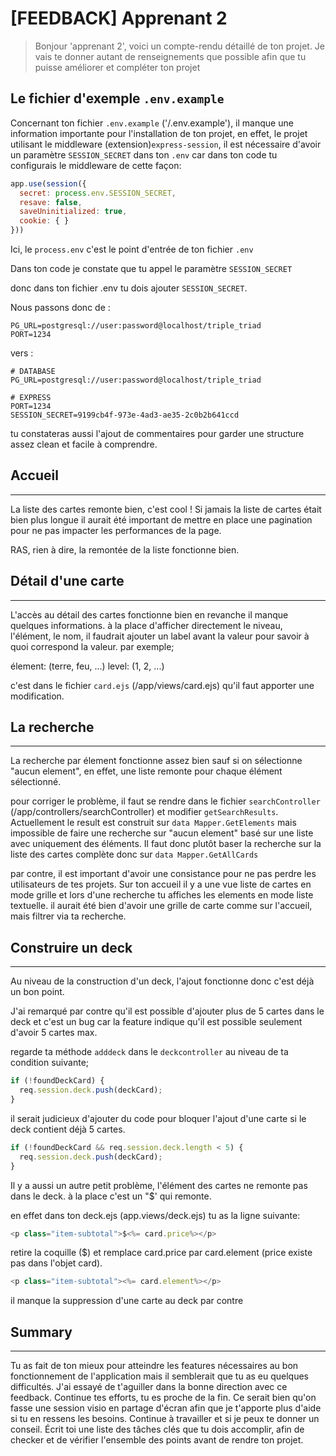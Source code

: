 # [FEEDBACK] Apprenant 2

> Bonjour 'apprenant 2', voici un compte-rendu détaillé de ton projet.
Je vais te donner autant de renseignements que possible afin que tu puisse améliorer et compléter ton projet


## Le fichier d'exemple `.env.example`

Concernant ton fichier `.env.example` ('/.env.example'), il manque une information importante pour l'installation de ton projet, en effet, le projet utilisant le middleware (extension)`express-session`, il est nécessaire d'avoir un paramètre `SESSION_SECRET` dans ton `.env` 
car dans ton code tu configurais le middleware de cette façon:

```js
app.use(session({
  secret: process.env.SESSION_SECRET,
  resave: false,
  saveUninitialized: true,
  cookie: { }
}))
```

Ici, le `process.env` c'est le point d'entrée de ton fichier `.env`

Dans ton code je constate que tu appel le paramètre `SESSION_SECRET`

donc dans ton fichier .env tu dois ajouter `SESSION_SECRET`.

Nous passons donc de :

```env
PG_URL=postgresql://user:password@localhost/triple_triad
PORT=1234
```

vers :

```env
# DATABASE
PG_URL=postgresql://user:password@localhost/triple_triad

# EXPRESS
PORT=1234
SESSION_SECRET=9199cb4f-973e-4ad3-ae35-2c0b2b641ccd
```

tu constateras aussi l'ajout de commentaires pour garder une structure assez clean et facile à comprendre.

## Accueil
---

La liste des cartes remonte bien, c'est cool !
Si jamais la liste de cartes était bien plus longue il aurait été important de mettre
en place une pagination pour ne pas impacter les performances de la page.

RAS, rien à dire, la remontée de la liste fonctionne bien.

## Détail d'une carte
---

L'accès au détail des cartes fonctionne bien en revanche il manque quelques informations.
à la place d'afficher directement le niveau, l'élément, le nom, il faudrait ajouter un label avant la valeur pour savoir à quoi correspond la valeur.
par exemple;

élement: (terre, feu, ...)
level: (1, 2, ...)

c'est dans le fichier `card.ejs` (/app/views/card.ejs) qu'il faut apporter une modification.

## La recherche
---

La recherche par élement fonctionne assez bien sauf si on sélectionne "aucun element", en effet, une liste remonte pour chaque élément sélectionné.

pour corriger le problème, il faut se rendre dans le fichier `searchController` (/app/controllers/searchController) et modifier `getSearchResults`.
Actuellement le result est construit sur `data Mapper.GetElements` mais impossible de faire une recherche sur "aucun element" basé sur une liste avec uniquement des éléments.
Il faut donc plutôt baser la recherche sur la liste des cartes complète donc sur `data Mapper.GetAllCards`

par contre, il est important d'avoir une consistance pour ne pas perdre les utilisateurs de tes projets.
Sur ton accueil il y a une vue liste de cartes en mode grille et lors d'une recherche tu affiches les elements en mode liste textuelle.
il aurait été bien d'avoir une grille de carte comme sur l'accueil, mais filtrer via ta recherche.

## Construire un deck
---

Au niveau de la construction d'un deck, l'ajout fonctionne donc c'est déjà un bon point.

J'ai remarqué par contre qu'il est possible d'ajouter plus de 5 cartes dans le deck et c'est un bug car la feature indique qu'il est possible seulement d'avoir 5 cartes max.

regarde ta méthode `adddeck` dans le `deckcontroller` au niveau de ta condition suivante;

```js
if (!foundDeckCard) {
  req.session.deck.push(deckCard);
}
```

il serait judicieux d'ajouter du code pour bloquer l'ajout d'une carte si le deck contient déjà 5 cartes.

```js
if (!foundDeckCard && req.session.deck.length < 5) {
  req.session.deck.push(deckCard);
}
```

Il y a aussi un autre petit problème, l'élément des cartes ne remonte pas dans le deck.
à la place c'est un "$' qui remonte.

en effet dans ton deck.ejs (app.views/deck.ejs) tu as la ligne suivante:

```js
<p class="item-subtotal">$<%= card.price%></p>
```

retire la coquille ($) et remplace card.price par card.element (price existe pas dans l'objet card).

```js
<p class="item-subtotal"><%= card.element%></p>
```

il manque la suppression d'une carte au deck par contre


## Summary
---

Tu as fait de ton mieux pour atteindre les features nécessaires au bon fonctionnement de l'application mais il semblerait que tu as eu quelques difficultés.
J'ai essayé de t'aguiller dans la bonne direction avec ce feedback. Continue tes efforts, tu es proche de la fin.
Ce serait bien qu'on fasse une session visio en partage d'écran afin que je t'apporte plus d'aide si tu en ressens les besoins.
Continue à travailler et si je peux te donner un conseil. Écrit toi une liste des tâches clés que tu dois accomplir, afin de checker et de vérifier l'ensemble des points avant de rendre ton projet.
